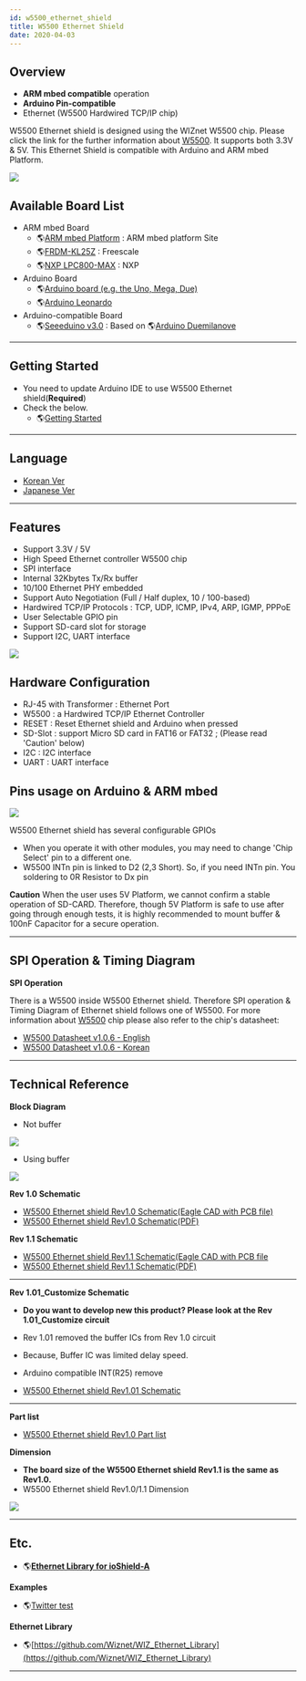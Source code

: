 ```yaml
---
id: w5500_ethernet_shield
title: W5500 Ethernet Shield
date: 2020-04-03
---
```


## Overview

  - **ARM mbed compatible** operation
  - **Arduino Pin-compatible**
  - Ethernet (W5500 Hardwired TCP/IP chip)

W5500 Ethernet shield is designed using the WIZnet W5500 chip. Please
click the link for the further information about
[W5500](./../Chip/Ethernet/W5500/Overview.md). It supports both 3.3V & 5V. This
Ethernet Shield is compatible with Arduino and ARM mbed Platform.

![](/img/osh/w5500_ethernet_shield/w5500_main_picture2.png)

## Available Board List

  - ARM mbed Board
      - 🌎[ARM mbed Platform](http://os.mbed.com/platforms/) : ARM
        mbed platform Site
      - 🌎[FRDM-KL25Z](http://os.mbed.com/platforms/KL25Z/) :
        Freescale
      - 🌎[NXP LPC800-MAX](http://os.mbed.com/platforms/NXP-LPC800-MAX/)
        : NXP
  - Arduino Board
      - 🌎[Arduino board (e.g. the Uno, Mega, Due)](http://www.arduino.cc/en/Main/Products)
      - 🌎[Arduino Leonardo](http://arduino.cc/en/Main/ArduinoBoardLeonardo)
  - Arduino-compatible Board
      - 🌎[Seeeduino v3.0](http://www.seeedstudio.com/wiki/Seeeduino_v3.0)
        : Based on 🌎[Arduino Duemilanove](http://arduino.cc/en/Main/ArduinoBoardDuemilanove)

-----

## Getting Started

  - You need to update Arduino IDE to use W5500 Ethernet
    shield(**Required**)
  - Check the below.
      - 🌎[Getting Started](./getting_started_arduino.md)

-----
## Language

  - [Korean Ver](./W5500_Ethernet_Shield_kor.md)
  - [Japanese Ver](./W5500_Ethernet_Shield_jp.md)

-----

## Features

  - Support 3.3V / 5V
  - High Speed Ethernet controller W5500 chip
  - SPI interface
  - Internal 32Kbytes Tx/Rx buffer
  - 10/100 Ethernet PHY embedded
  - Support Auto Negotiation (Full / Half duplex, 10 / 100-based)
  - Hardwired TCP/IP Protocols : TCP, UDP, ICMP, IPv4, ARP, IGMP, PPPoE
  - User Selectable GPIO pin
  - Support SD-card slot for storage
  - Support I2C, UART interface

![](/img/osh/w5500_ethernet_shield/w5500_ethernet_pin2.png)

## Hardware Configuration

  - RJ-45 with Transformer : Ethernet Port
  - W5500 : a Hardwired TCP/IP Ethernet Controller
  - RESET : Reset Ethernet shield and Arduino when pressed
  - SD-Slot : support Micro SD card in FAT16 or FAT32 ; (Please read
    'Caution' below)
  - I2C : I2C interface
  - UART : UART interface

## Pins usage on Arduino & ARM mbed

![](/img/osh/w5500_ethernet_shield/gpio_select_intn.png)

W5500 Ethernet shield has several configurable GPIOs

  - When you operate it with other modules, you may need to change 'Chip
    Select' pin to a different one.
  - W5500 INTn pin is linked to D2 (2,3 Short). So, if you need INTn
    pin. You soldering to 0R Resistor to Dx pin

**Caution** When the user uses 5V Platform, we cannot confirm a stable
operation of SD-CARD. Therefore, though 5V Platform is safe to use after
going through enough tests, it is highly recommended to mount buffer &
100nF Capacitor for a secure operation.

-----
## SPI Operation & Timing Diagram

**SPI Operation**

There is a W5500 inside W5500 Ethernet shield. Therefore SPI operation &
Timing Diagram of Ethernet shield follows one of W5500. For more
information about [W5500](./../Chip/Ethernet/W5500/Overview.md) chip please also refer
to the chip's datasheet:

  - <a href="/img/osh/w5500_ethernet_shield/limitation_note_-_arp_problem_in_the_nlb_environment_-_korean_0312_.pdf" target="_blank">W5500 Datasheet v1.0.6 - English</a>
  - <a href="/img/osh/w5500_ethernet_shield/w5500_ds_v106k_141230.pdf" target="_blank">W5500 Datasheet v1.0.6 - Korean</a>

-----

## Technical Reference

**Block Diagram**

  - Not buffer

![](/img/osh/w5500_ethernet_shield/w5500-ethernet-shield_blockdiagram.gif)

  - Using buffer

![](/img/osh/w5500_ethernet_shield/w5500-ethernet-shield_blockdiagram_buffer.jpg)

**Rev 1.0 Schematic**

  - <a href="/img/osh/w5500_ethernet_shield/w5500_ethernet_shield_v10_sch_zip.zip" target="_blank">W5500 Ethernet shield Rev1.0 Schematic(Eagle CAD with PCB file)</a>
  - <a href="/img/osh/w5500_ethernet_shield/w5500_ethernet_shield_v10_sch.pdf" target="_blank">W5500 Ethernet shield Rev1.0 Schematic(PDF)</a>

**Rev 1.1 Schematic**

  - <a href="/img/osh/w5500_ethernet_shield/w5500_ethernet_shield_v1.1.zip" target="_blank">W5500 Ethernet shield Rev1.1 Schematic(Eagle CAD with PCB file</a>
  - <a href="/img/osh/w5500_ethernet_shield/w5500_ethernet_shield_v10_sch.pdf" target="_blank">W5500 Ethernet shield Rev1.1 Schematic(PDF)</a>

-----

**Rev 1.01\_Customize Schematic**

  - **Do you want to develop new this product? Please look at the Rev
    1.01_Customize circuit**
  - Rev 1.01 removed the buffer ICs from Rev 1.0 circuit
  - Because, Buffer IC was limited delay speed.
  - Arduino compatible INT(R25) remove



  - <a href="/img/osh/w5500_ethernet_shield/w5500_ethernet_shield_v1.01.pdf" target="_blank">W5500 Ethernet shield Rev1.01 Schematic</a>

-----

**Part list**

  - [W5500 Ethernet shield Rev1.0 Part list](/img/osh/w5500_ethernet_shield/w5500_ethernet_shield_v1.0_pl_150414.xlsx)

**Dimension**

  - **The board size of the W5500 Ethernet shield Rev1.1 is the same as
    Rev1.0.**
  - W5500 Ethernet shield Rev1.0/1.1 Dimension

![](/img/osh/w5500_ethernet_shield/w5500-ethernet-shield_dimension.png)

-----
## Etc.

  - 🌎**[Ethernet Library for ioShield-A](./ethernet_library_for_ioShield_A.md)**

**Examples**

  - 🌎[Twitter test](twitter_test)

**Ethernet Library**

  - 🌎[https://github.com/Wiznet/WIZ_Ethernet_Library](https://github.com/Wiznet/WIZ_Ethernet_Library)

-----